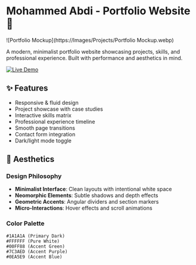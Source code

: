 # Mohammed Abdi - Portfolio Website 🌟

![Portfolio Mockup](https://Images/Projects/Portfolio Mockup.webp)  

A modern, minimalist portfolio website showcasing projects, skills, and professional experience. Built with performance and aesthetics in mind.

[![Live Demo](https://img.shields.io/badge/LIVE_DEMO-%23000000.svg?style=for-the-badge&logo=vercel&logoColor=white)](https://mohammed-abdi.vercel.app/)

## ✨ Features
- Responsive & fluid design
- Project showcase with case studies
- Interactive skills matrix
- Professional experience timeline
- Smooth page transitions
- Contact form integration
- Dark/light mode toggle

## 🎨 Aesthetics
### Design Philosophy
- **Minimalist Interface**: Clean layouts with intentional white space
- **Neomorphic Elements**: Subtle shadows and depth effects
- **Geometric Accents**: Angular dividers and section markers
- **Micro-Interactions**: Hover effects and scroll animations

### Color Palette
```color
#1A1A1A (Primary Dark)
#FFFFFF (Pure White)
#00FF88 (Accent Green)
#7C3AED (Accent Purple)
#0EA5E9 (Accent Blue)
